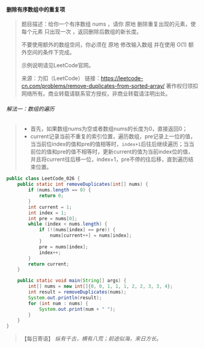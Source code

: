 #### 删除有序数组中的重复项

> 题目描述：给你一个有序数组 nums ，请你 原地 删除重复出现的元素，使每个元素 只出现一次 ，返回删除后数组的新长度。
>
> 不要使用额外的数组空间，你必须在 原地 修改输入数组 并在使用 O(1) 额外空间的条件下完成。
>
> 示例说明请见LeetCode官网。
>
> 来源：力扣（LeetCode）
> 链接：https://leetcode-cn.com/problems/remove-duplicates-from-sorted-array/
> 著作权归领扣网络所有。商业转载请联系官方授权，非商业转载请注明出处。

###### 解法一：数组的遍历

> - 首先，如果数组nums为空或者数组nums的长度为0，直接返回0；
> - current记录当前不重复的索引位置，遍历数组，pre记录上一位的值，当当前位index的值和pre的值相等时，`index+1`后往后继续遍历；当当前位的值和pre的值不相等时，更新current的值为当前index位的值，并且将current往后移一位，index+1，pre不停的往后移，直到遍历结束位置。

```java
public class LeetCode_026 {
    public static int removeDuplicates(int[] nums) {
        if (nums.length == 0) {
            return 0;
        }
        int current = 1;
        int index = 1;
        int pre = nums[0];
        while (index < nums.length) {
            if (!(nums[index] == pre)) {
                nums[current++] = nums[index];
            }
            pre = nums[index];
            index++;
        }
        return current;
    }

    public static void main(String[] args) {
        int[] nums = new int[]{0, 0, 1, 1, 1, 2, 2, 3, 3, 4};
        int result = removeDuplicates(nums);
        System.out.println(result);
        for (int num : nums) {
            System.out.print(num + " ");
        }
    }
}
```

> 【每日寄语】 *纵有千古，横有八荒；前途似海，来日方长。* 

